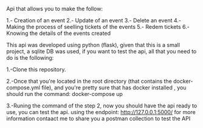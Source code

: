Api that allows you to make the follow:

1.- Creation of an event 
2.- Update of an event
3.- Delete an event
4.- Making the process of seelling tickets of the events
5.- Redem tickets
6.- Knowing the details of the events created

This api was developed using python (flask), given that this is a small project,
a sqlite DB was used, if you want to test the api, all that you need to do is
the following:

1.-Clone this repository.

2.-Once that you're located in the root directory
(that contains the docker-compose.yml file),
and you're pretty sure that has docker installed
, you should run the command: docker-compose up

3.-Runing the command of the step 2, now you should
have the api ready to use, you can test the api. using the
endpoint: http://127.0.0.1:5000/
for more information contaact me to share you
a postman collection to test the API



